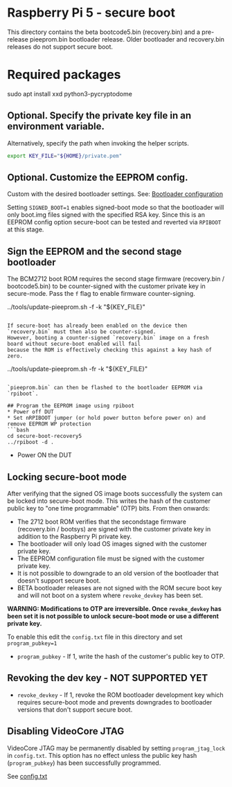 # Raspberry Pi 5 - secure boot

This directory contains the beta bootcode5.bin (recovery.bin) and a pre-release pieeprom.bin
bootloader release. Older bootloader and recovery.bin releases do not support secure boot.

# Required packages
sudo apt install xxd python3-pycryptodome

## Optional. Specify the private key file in an environment variable.
Alternatively, specify the path when invoking the helper scripts.
```bash
export KEY_FILE="${HOME}/private.pem"
```

## Optional. Customize the EEPROM config.
Custom with the desired bootloader settings.
See: [Bootloader configuration](https://www.raspberrypi.com/documentation/computers/raspberry-pi.html#raspberry-pi-bootloader-configuration)

Setting `SIGNED_BOOT=1` enables signed-boot mode so that the bootloader will only
boot.img files signed with the specified RSA key. Since this is an EEPROM config
option secure-boot can be tested and reverted via `RPIBOOT` at this stage.

## Sign the EEPROM and the second stage bootloader
The BCM2712 boot ROM requires the second stage firmware (recovery.bin / bootcode5.bin) to be counter-signed with the customer private key in secure-mode.
Pass the `f` flag to enable firmware counter-signing.

../tools/update-pieeprom.sh -f -k "${KEY_FILE}"
```

If secure-boot has already been enabled on the device then `recovery.bin` must then also be counter-signed.
However, booting a counter-signed `recovery.bin` image on a fresh board without secure-boot enabled will fail
because the ROM is effectively checking this against a key hash of zero.
```
../tools/update-pieeprom.sh -fr -k "${KEY_FILE}"
```

`pieeprom.bin` can then be flashed to the bootloader EEPROM via `rpiboot`.

## Program the EEPROM image using rpiboot
* Power off DUT
* Set nRPIBOOT jumper (or hold power button before power on) and remove EEPROM WP protection
```bash
cd secure-boot-recovery5
../rpiboot -d .
```
* Power ON the DUT

## Locking secure-boot mode
After verifying that the signed OS image boots successfully the system
can be locked into secure-boot mode.  This writes the hash of the
customer public key to "one time programmable" (OTP) bits. From then
onwards:

* The 2712 boot ROM verifies that the secondstage firmware (recovery.bin / bootsys) are
  signed with the customer private key in addition to the Raspberry Pi private key.
* The bootloader will only load OS images signed with the customer private key.
* The EEPROM configuration file must be signed with the customer private key.
* It is not possible to downgrade to an old version of the bootloader that doesn't
  support secure boot.
* BETA bootloader releases are not signed with the ROM secure boot key and will
  not boot on a system where `revoke_devkey` has been set.

**WARNING: Modifications to OTP are irreversible. Once `revoke_devkey` has been set it is not possible to unlock secure-boot mode or use a different private key.**

To enable this edit the `config.txt` file in this directory and set
`program_pubkey=1`

* `program_pubkey` - If 1, write the hash of the customer's public key to OTP.

## Revoking the dev key - NOT SUPPORTED YET
* `revoke_devkey` - If 1, revoke the ROM bootloader development key which
   requires secure-boot mode and prevents downgrades to bootloader versions that
    don't support secure boot.

## Disabling VideoCore JTAG

VideoCore JTAG may be permanently disabled by setting `program_jtag_lock` in
`config.txt`.  This option has no effect unless the public key hash (`program_pubkey`) has been successfully programmed.

See [config.txt](config.txt)
